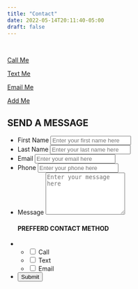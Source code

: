 ```yaml
---
title: "Contact"
date: 2022-05-14T20:11:40-05:00
draft: false
---
```

<br>
<div>
  <div class="flex-contact">
    <div>
      <a href="tel:+1 (832)933-1111">
        <i class="fa-solid fa-phone fa-5x" style="color:green;"></i>
        <p>Call Me</p>
      </a>
    </div>
    <div>
      <a href="sms:+1 (832)933-1111">
        <i class="fa-solid fa-comment-sms fa-5x" style="color:blue;"></i>
        <p>Text Me</p>
      </a>
    </div>
    <div>
      <a href="mailto:ryan@rarhomeinspections.com">
        <i class="fa-solid fa-at fa-5x" style="color:white"></i>
        <p>Email Me</p>
      </a>
    </div>
    <div>
      <a href="/rarhomeinspections.vcf">
        <i class="fa-solid fa-address-card fa-5x" style="color:grey"></i>
        <p>Add Me</p>
      </a>
    </div>
  </div>
</div>


<h2 class="flex-inner">SEND A MESSAGE</h2>
<div class="container">
    <form action="https://formsubmit.co/ryan@rarhomeinspections.com" method="POST">
      <ul class="flex-outer">
        <li>
          <label for="first-name">First Name</label>
          <input type="text" id="first-name" name="First Name" placeholder="Enter your first name here">
        </li>
        <li>
          <label for="last-name">Last Name</label>
          <input type="text" id="last-name" name="Last Name" placeholder="Enter your last name here">
        </li>
        <li>
          <label for="email">Email</label>
          <input type="email" id="email" name="Email" placeholder="Enter your email here">
        </li>
        <li>
          <label for="phone">Phone</label>
          <input type="tel" id="phone" name="Phone Number" placeholder="Enter your phone here">
        </li>
        <li>
          <label for="message">Message</label>
          <textarea rows="6" id="message" name="Message" placeholder="Enter your message here"></textarea>
        </li>
        <h4 class="flex-inner" >PREFFERD CONTACT METHOD </h4>
        <li>
          <ul class="flex-inner">
            <li>
              <input type="checkbox" id="call" name="Call"> 
              <label for="call">Call</label>
            </li>
            <li>
              <input type="checkbox" id="text" name="Text">
              <label for="text">Text</label>
            </li>
            <li>
              <input type="checkbox" id="email" name="Email">
              <label for="email">Email</label>
            </li>
          </ul>
        </li>
        <li>
          <button type="submit">Submit</button>
        </li>
      </ul>
    </form>
</div> 